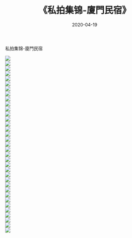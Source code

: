 ﻿---
layout: post
title:  《私拍集锦-廈門民宿》
date:   2020-04-19
img: http://imgx.orgx.ga/漏D/网络美图/2020/私拍集锦-廈門民宿/000.jpg
categories: [美女, 清纯, 唯美]
---

私拍集锦-廈門民宿

  ![](http://imgx.orgx.ga/漏D/网络美图/2020/私拍集锦-廈門民宿/001.jpg) <br> ![](http://imgx.orgx.ga/漏D/网络美图/2020/私拍集锦-廈門民宿/002.jpg) <br> ![](http://imgx.orgx.ga/漏D/网络美图/2020/私拍集锦-廈門民宿/003.jpg) <br> ![](http://imgx.orgx.ga/漏D/网络美图/2020/私拍集锦-廈門民宿/004.jpg) <br> ![](http://imgx.orgx.ga/漏D/网络美图/2020/私拍集锦-廈門民宿/005.jpg) <br> ![](http://imgx.orgx.ga/漏D/网络美图/2020/私拍集锦-廈門民宿/006.jpg) <br> ![](http://imgx.orgx.ga/漏D/网络美图/2020/私拍集锦-廈門民宿/007.jpg) <br> ![](http://imgx.orgx.ga/漏D/网络美图/2020/私拍集锦-廈門民宿/008.jpg) <br> ![](http://imgx.orgx.ga/漏D/网络美图/2020/私拍集锦-廈門民宿/009.jpg) <br> ![](http://imgx.orgx.ga/漏D/网络美图/2020/私拍集锦-廈門民宿/010.jpg) <br> ![](http://imgx.orgx.ga/漏D/网络美图/2020/私拍集锦-廈門民宿/011.jpg) <br> ![](http://imgx.orgx.ga/漏D/网络美图/2020/私拍集锦-廈門民宿/012.jpg) <br> ![](http://imgx.orgx.ga/漏D/网络美图/2020/私拍集锦-廈門民宿/013.jpg) <br> ![](http://imgx.orgx.ga/漏D/网络美图/2020/私拍集锦-廈門民宿/014.jpg) <br> ![](http://imgx.orgx.ga/漏D/网络美图/2020/私拍集锦-廈門民宿/015.jpg) <br> ![](http://imgx.orgx.ga/漏D/网络美图/2020/私拍集锦-廈門民宿/016.jpg) <br> ![](http://imgx.orgx.ga/漏D/网络美图/2020/私拍集锦-廈門民宿/017.jpg) <br> ![](http://imgx.orgx.ga/漏D/网络美图/2020/私拍集锦-廈門民宿/018.jpg) <br> ![](http://imgx.orgx.ga/漏D/网络美图/2020/私拍集锦-廈門民宿/019.jpg) <br> ![](http://imgx.orgx.ga/漏D/网络美图/2020/私拍集锦-廈門民宿/020.jpg) <br> ![](http://imgx.orgx.ga/漏D/网络美图/2020/私拍集锦-廈門民宿/021.jpg) <br> ![](http://imgx.orgx.ga/漏D/网络美图/2020/私拍集锦-廈門民宿/022.jpg) <br> ![](http://imgx.orgx.ga/漏D/网络美图/2020/私拍集锦-廈門民宿/023.jpg) <br> ![](http://imgx.orgx.ga/漏D/网络美图/2020/私拍集锦-廈門民宿/024.jpg) <br> ![](http://imgx.orgx.ga/漏D/网络美图/2020/私拍集锦-廈門民宿/025.jpg) <br> ![](http://imgx.orgx.ga/漏D/网络美图/2020/私拍集锦-廈門民宿/026.jpg) <br> ![](http://imgx.orgx.ga/漏D/网络美图/2020/私拍集锦-廈門民宿/027.jpg) <br> ![](http://imgx.orgx.ga/漏D/网络美图/2020/私拍集锦-廈門民宿/028.jpg) <br> ![](http://imgx.orgx.ga/漏D/网络美图/2020/私拍集锦-廈門民宿/029.jpg) <br> ![](http://imgx.orgx.ga/漏D/网络美图/2020/私拍集锦-廈門民宿/030.jpg) <br> ![](http://imgx.orgx.ga/漏D/网络美图/2020/私拍集锦-廈門民宿/031.jpg) <br> ![](http://imgx.orgx.ga/漏D/网络美图/2020/私拍集锦-廈門民宿/032.jpg) <br> ![](http://imgx.orgx.ga/漏D/网络美图/2020/私拍集锦-廈門民宿/033.jpg) <br> ![](http://imgx.orgx.ga/漏D/网络美图/2020/私拍集锦-廈門民宿/034.jpg) <br> ![](http://imgx.orgx.ga/漏D/网络美图/2020/私拍集锦-廈門民宿/035.jpg) <br>